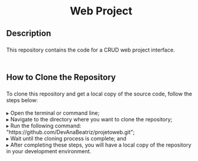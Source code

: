 <h1 align="center">Web Project</h1>

###

<h2 align="left">Description</h2>

###

<p align="left">
  This repository contains the code for a CRUD web project interface.
</p>

###

<div align="center">
  <img  src=""  />
</div>


###



###


###

<h2 align="left">How to Clone the Repository</h2>

###

<p align="left">To clone this repository and get a local copy of the source code, follow the steps below:<br><br>▸ Open the terminal or command line;<br>▸ Navigate to the directory where you want to clone the repository;<br>▸ Run the following command: "https://github.com/DevAnaBeatriz/projetoweb.git";<br>▸ Wait until the cloning process is complete; and<br>▸ After completing these steps, you will have a local copy of the repository in your development environment.</p>

###
